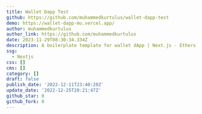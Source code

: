 ```yaml
---
title: Wallet Dapp Test
github: https://github.com/muhammedkurtulus/wallet-dapp-test
demo: https://wallet-dapp-mu.vercel.app/
author: muhammedkurtulus
author_link: https://github.com/muhammedkurtulus
date: 2023-11-29T08:30:34.334Z
description: A boilerplate template for wallet dApp | Next.js - Ethers.js - TypeScript
ssg:
  - Nextjs
css: []
cms: []
category: []
draft: false
publish_date: '2022-12-11T23:40:20Z'
update_date: '2022-12-25T20:21:47Z'
github_star: 0
github_fork: 0
---
```

